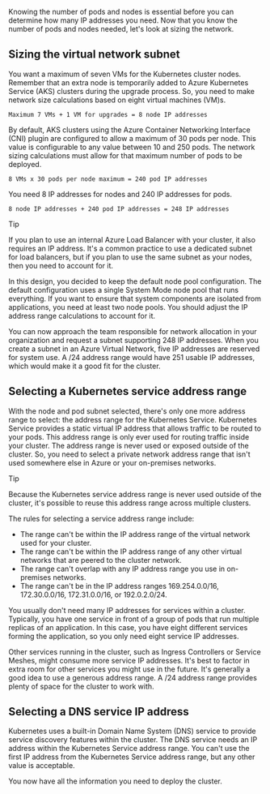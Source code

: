 Knowing the number of pods and nodes is essential before you can determine how many IP addresses you need. Now that you know the number of pods and nodes needed, let's look at sizing the network.

## Sizing the virtual network subnet

You want a maximum of seven VMs for the Kubernetes cluster nodes. Remember that an extra node is temporarily added to Azure Kubernetes Service (AKS) clusters during the upgrade process. So, you need to make network size calculations based on eight virtual machines (VM)s.

`Maximum 7 VMs + 1 VM for upgrades = 8 node IP addresses`

By default, AKS clusters using the Azure Container Networking Interface (CNI) plugin are configured to allow a maximum of 30 pods per node. This value is configurable to any value between 10 and 250 pods. The network sizing calculations must allow for that maximum number of pods to be deployed.

`8 VMs x 30 pods per node maximum = 240 pod IP addresses`

You need 8 IP addresses for nodes and 240 IP addresses for pods.

`8 node IP addresses + 240 pod IP addresses = 248 IP addresses`

> [!TIP]
> If you plan to use an internal Azure Load Balancer with your cluster, it also requires an IP address. It's a common practice to use a dedicated subnet for load balancers, but if you plan to use the same subnet as your nodes, then you need to account for it.

In this design, you decided to keep the default node pool configuration. The default configuration uses a single System Mode node pool that runs everything. If you want to ensure that system components are isolated from applications, you need at least two node pools. You should adjust the IP address range calculations to account for it.

You can now approach the team responsible for network allocation in your organization and request a subnet supporting 248 IP addresses. When you create a subnet in an Azure Virtual Network, five IP addresses are reserved for system use. A /24 address range would have 251 usable IP addresses, which would make it a good fit for the cluster.

## Selecting a Kubernetes service address range

With the node and pod subnet selected, there's only one more address range to select: the address range for the Kubernetes Service. Kubernetes Service provides a static virtual IP address that allows traffic to be routed to your pods. This address range is only ever used for routing traffic inside your cluster. The address range is never used or exposed outside of the cluster. So, you need to select a private network address range that isn't used somewhere else in Azure or your on-premises networks.

> [!TIP]
> Because the Kubernetes service address range is never used outside of the cluster, it's possible to reuse this address range across multiple clusters.

The rules for selecting a service address range include:

- The range can't be within the IP address range of the virtual network used for your cluster.
- The range can't be within the IP address range of any other virtual networks that are peered to the cluster network.
- The range can't overlap with any IP address range you use in on-premises networks.
- The range can't be in the IP address ranges 169.254.0.0/16, 172.30.0.0/16, 172.31.0.0/16, or 192.0.2.0/24.

You usually don't need many IP addresses for services within a cluster. Typically, you have one service in front of a group of pods that run multiple replicas of an application. In this case, you have eight different services forming the application, so you only need eight service IP addresses.

Other services running in the cluster, such as Ingress Controllers or Service Meshes, might consume more service IP addresses. It's best to factor in extra room for other services you might use in the future. It's generally a good idea to use a generous address range. A /24 address range provides plenty of space for the cluster to work with.

## Selecting a DNS service IP address

Kubernetes uses a built-in Domain Name System (DNS) service to provide service discovery features within the cluster. The DNS service needs an IP address within the Kubernetes Service address range. You can't use the first IP address from the Kubernetes Service address range, but any other value is acceptable.

You now have all the information you need to deploy the cluster.
